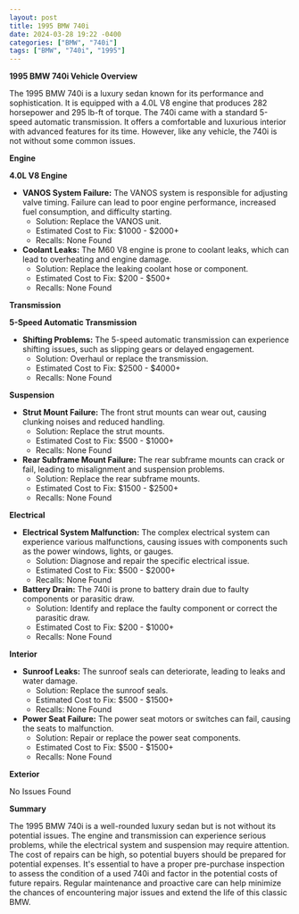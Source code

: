 ```yaml
---
layout: post
title: 1995 BMW 740i
date: 2024-03-28 19:22 -0400
categories: ["BMW", "740i"]
tags: ["BMW", "740i", "1995"]
---
```

**1995 BMW 740i Vehicle Overview**

The 1995 BMW 740i is a luxury sedan known for its performance and sophistication. It is equipped with a 4.0L V8 engine that produces 282 horsepower and 295 lb-ft of torque. The 740i came with a standard 5-speed automatic transmission. It offers a comfortable and luxurious interior with advanced features for its time. However, like any vehicle, the 740i is not without some common issues.

**Engine**

**4.0L V8 Engine**

* **VANOS System Failure:** The VANOS system is responsible for adjusting valve timing. Failure can lead to poor engine performance, increased fuel consumption, and difficulty starting.
    * Solution: Replace the VANOS unit.
    * Estimated Cost to Fix: $1000 - $2000+
    * Recalls: None Found
* **Coolant Leaks:** The M60 V8 engine is prone to coolant leaks, which can lead to overheating and engine damage.
    * Solution: Replace the leaking coolant hose or component.
    * Estimated Cost to Fix: $200 - $500+
    * Recalls: None Found

**Transmission**

**5-Speed Automatic Transmission**

* **Shifting Problems:** The 5-speed automatic transmission can experience shifting issues, such as slipping gears or delayed engagement.
    * Solution: Overhaul or replace the transmission.
    * Estimated Cost to Fix: $2500 - $4000+
    * Recalls: None Found

**Suspension**

* **Strut Mount Failure:** The front strut mounts can wear out, causing clunking noises and reduced handling.
    * Solution: Replace the strut mounts.
    * Estimated Cost to Fix: $500 - $1000+
    * Recalls: None Found
* **Rear Subframe Mount Failure:** The rear subframe mounts can crack or fail, leading to misalignment and suspension problems.
    * Solution: Replace the rear subframe mounts.
    * Estimated Cost to Fix: $1500 - $2500+
    * Recalls: None Found

**Electrical**

* **Electrical System Malfunction:** The complex electrical system can experience various malfunctions, causing issues with components such as the power windows, lights, or gauges.
    * Solution: Diagnose and repair the specific electrical issue.
    * Estimated Cost to Fix: $500 - $2000+
    * Recalls: None Found
* **Battery Drain:** The 740i is prone to battery drain due to faulty components or parasitic draw.
    * Solution: Identify and replace the faulty component or correct the parasitic draw.
    * Estimated Cost to Fix: $200 - $1000+
    * Recalls: None Found

**Interior**

* **Sunroof Leaks:** The sunroof seals can deteriorate, leading to leaks and water damage.
    * Solution: Replace the sunroof seals.
    * Estimated Cost to Fix: $500 - $1500+
    * Recalls: None Found
* **Power Seat Failure:** The power seat motors or switches can fail, causing the seats to malfunction.
    * Solution: Repair or replace the power seat components.
    * Estimated Cost to Fix: $500 - $1500+
    * Recalls: None Found

**Exterior**

No Issues Found

**Summary**

The 1995 BMW 740i is a well-rounded luxury sedan but is not without its potential issues. The engine and transmission can experience serious problems, while the electrical system and suspension may require attention. The cost of repairs can be high, so potential buyers should be prepared for potential expenses. It's essential to have a proper pre-purchase inspection to assess the condition of a used 740i and factor in the potential costs of future repairs. Regular maintenance and proactive care can help minimize the chances of encountering major issues and extend the life of this classic BMW.
